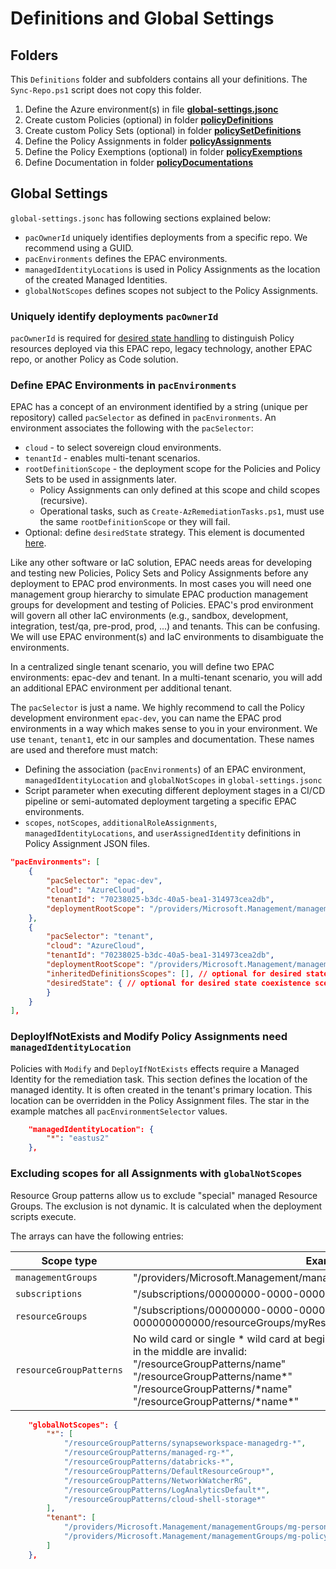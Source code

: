# Definitions and Global Settings

## Folders

This `Definitions` folder and subfolders contains all your definitions. The `Sync-Repo.ps1` script does not copy this folder.

1. Define the Azure environment(s) in file **[global-settings.jsonc](#global-settings)**
1. Create custom Policies (optional) in folder **[policyDefinitions](policy-definitions.md)**
1. Create custom Policy Sets (optional) in folder **[policySetDefinitions](policy-set-definitions.md)**
1. Define the Policy Assignments in folder **[policyAssignments](policy-assignments.md)**
1. Define the Policy Exemptions (optional) in folder **[policyExemptions](policy-exemptions.md)**
1. Define Documentation in folder **[policyDocumentations](documenting-assignments-and-policy-sets.md)**

## Global Settings

`global-settings.jsonc` has following sections explained below:

- `pacOwnerId` uniquely identifies deployments from a specific repo. We recommend using a GUID.
- `pacEnvironments` defines the EPAC environments.
- `managedIdentityLocations` is used in Policy Assignments as the location of the created Managed Identities.
- `globalNotScopes` defines scopes not subject to the Policy Assignments.

### Uniquely identify deployments `pacOwnerId`

`pacOwnerId` is required for [desired state handling](desired-state-strategy.md) to distinguish Policy resources deployed via this EPAC repo, legacy technology, another EPAC repo, or another Policy as Code solution.

### Define EPAC Environments in `pacEnvironments`

EPAC has a concept of an environment identified by a string (unique per repository) called `pacSelector` as defined in `pacEnvironments`. An environment associates the following with the `pacSelector`:

- `cloud` - to select sovereign cloud environments.
- `tenantId` - enables multi-tenant scenarios.
- `rootDefinitionScope` - the deployment scope for the Policies and Policy Sets to be used in assignments later.
  - Policy Assignments can only defined at this scope and child scopes (recursive).
  - Operational tasks, such as `Create-AzRemediationTasks.ps1`, must use the same `rootDefinitionScope` or they will fail.
- Optional: define `desiredState` strategy. This element is documented [here](desired-state-strategy.md).

Like any other software or IaC solution, EPAC needs areas for developing and testing new Policies, Policy Sets and Policy Assignments before any deployment to EPAC prod environments. In most cases you will need one management group hierarchy to simulate EPAC production management groups for development and testing of Policies. EPAC's prod environment will govern all other IaC environments (e.g., sandbox, development, integration, test/qa, pre-prod, prod, ...) and tenants. This can be confusing. We will use EPAC environment(s) and IaC environments to disambiguate the environments.

In a centralized single tenant scenario, you will define two EPAC environments: epac-dev and tenant. In a multi-tenant scenario, you will add an additional EPAC environment per additional tenant.

The `pacSelector` is just a name. We highly recommend to call the Policy development environment `epac-dev`, you can name the EPAC prod environments in a way which makes sense to you in your environment. We use `tenant`, `tenant1`, etc in our samples and documentation. These names are used and therefore must match:

- Defining the association (`pacEnvironments`) of an EPAC environment, `managedIdentityLocation` and `globalNotScopes` in `global-settings.jsonc`
- Script parameter when executing different deployment stages in a CI/CD pipeline or semi-automated deployment targeting a specific EPAC environments.
- `scopes`, `notScopes`, `additionalRoleAssignments`, `managedIdentityLocations`, and `userAssignedIdentity` definitions in Policy Assignment JSON files.

```json
"pacEnvironments": [
    {
        "pacSelector": "epac-dev",
        "cloud": "AzureCloud",
        "tenantId": "70238025-b3dc-40a5-bea1-314973cea2db",
        "deploymentRootScope": "/providers/Microsoft.Management/managementGroups/PAC-Heinrich-Dev"
    },
    {
        "pacSelector": "tenant",
        "cloud": "AzureCloud",
        "tenantId": "70238025-b3dc-40a5-bea1-314973cea2db",
        "deploymentRootScope": "/providers/Microsoft.Management/managementGroups/Contoso-Root",
        "inheritedDefinitionsScopes": [], // optional for desired state coexistence scenarios
        "desiredState": { // optional for desired state coexistence scenarios
        }
    }
],
```

### DeployIfNotExists and Modify Policy Assignments need `managedIdentityLocation`

Policies with `Modify` and `DeployIfNotExists` effects require a Managed Identity for the remediation task. This section defines the location of the managed identity. It is often created in the tenant's primary location. This location can be overridden in the Policy Assignment files. The star in the example matches all `pacEnvironmentSelector` values.

```json
    "managedIdentityLocation": {
        "*": "eastus2"
    },
```

### Excluding scopes for all Assignments with `globalNotScopes`

Resource Group patterns allow us to exclude "special" managed Resource Groups. The exclusion is not dynamic. It is calculated when the deployment scripts execute.

The arrays can have the following entries:

| Scope type | Example |
|------------|---------|
| `managementGroups` | "/providers/Microsoft.Management/managementGroups/myManagementGroupId" |
| `subscriptions` | "/subscriptions/00000000-0000-0000-000000000000" |
| `resourceGroups` | "/subscriptions/00000000-0000-0000-000000000000/resourceGroups/myResourceGroup" |
| `resourceGroupPatterns` | No wild card or single \* wild card at beginning or end of name or both; wild cards in the middle are invalid: <br/> "/resourceGroupPatterns/name" <br/> "/resourceGroupPatterns/name\*" <br/>  "/resourceGroupPatterns/\*name" <br/> "/resourceGroupPatterns/\*name\*"<br/>

```json
    "globalNotScopes": {
        "*": [
            "/resourceGroupPatterns/synapseworkspace-managedrg-*",
            "/resourceGroupPatterns/managed-rg-*",
            "/resourceGroupPatterns/databricks-*",
            "/resourceGroupPatterns/DefaultResourceGroup*",
            "/resourceGroupPatterns/NetworkWatcherRG",
            "/resourceGroupPatterns/LogAnalyticsDefault*",
            "/resourceGroupPatterns/cloud-shell-storage*"
        ],
        "tenant": [
            "/providers/Microsoft.Management/managementGroups/mg-personal-subscriptions",
            "/providers/Microsoft.Management/managementGroups/mg-policy-as-code"
        ]
    },
```

